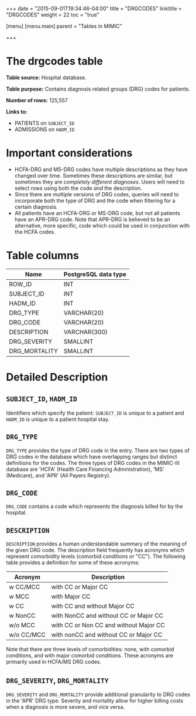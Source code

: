 +++
date = "2015-09-01T19:34:46-04:00"
title = "DRGCODES"
linktitle = "DRGCODES"
weight = 22
toc = "true"

[menu]
  [menu.main]
    parent = "Tables in MIMIC"

+++

# The drgcodes table

**Table source:** Hospital database.

**Table purpose:** Contains diagnosis related groups (DRG) codes for patients.

**Number of rows:** 125,557

**Links to:**

* PATIENTS on `SUBJECT_ID`
* ADMISSIONS on `HADM_ID`

# Important considerations

* HCFA-DRG and MS-DRG codes have multiple descriptions as they have changed over time. Sometimes these descriptions are similar, but sometimes they are *completely different diagnoses*. Users will need to select rows using both the code *and* the description.
* Since there are multiple versions of DRG codes, queries will need to incorporate both the type of DRG and the code when filtering for a certain diagnosis.
* All patients have an HCFA-DRG or MS-DRG code, but not all patients have an APR-DRG code. Note that APR-DRG is believed to be an alternative, more specific, code which could be used in conjunction with the HCFA codes.

# Table columns

Name | PostgreSQL data type
---- | ----
ROW\_ID | INT
SUBJECT\_ID | INT
HADM\_ID | INT
DRG\_TYPE | VARCHAR(20)
DRG\_CODE | VARCHAR(20)
DESCRIPTION | VARCHAR(300)
DRG\_SEVERITY | SMALLINT
DRG\_MORTALITY | SMALLINT

# Detailed Description

## `SUBJECT_ID`, `HADM_ID`

Identifiers which specify the patient: `SUBJECT_ID` is unique to a patient and `HADM_ID` is unique to a patient hospital stay.

## `DRG_TYPE`

`DRG_TYPE` provides the type of DRG code in the entry. There are two types of DRG codes in the database which have overlapping ranges but distinct definitions for the codes. The three types of DRG codes in the MIMIC-III database are 'HCFA' (Health Care Financing Administration), 'MS' (Medicare), and 'APR' (All Payers Registry).

## `DRG_CODE`

`DRG_CODE` contains a code which represents the diagnosis billed for by the hospital.

## `DESCRIPTION`

`DESCRIPTION` provides a human understandable summary of the meaning of the given DRG code.
The description field frequently has acronyms which represent comorbidity levels (comorbid conditions or "CC"). The following table provides a definition for some of these acronyms:


Acronym | Description
---- | ----
w CC/MCC | with CC or Major CC
w MCC | with Major CC
w CC | with CC and without Major CC
w NonCC | with NonCC and without CC or Major CC
w/o MCC | with CC or Non CC and without Major CC
w/o CC/MCC | with nonCC and without CC or Major CC

Note that there are three levels of comorbidities: none, with comorbid conditions, and with major comorbid conditions. These acronyms are primarily used in HCFA/MS DRG codes.

## `DRG_SEVERITY`, `DRG_MORTALITY`

`DRG_SEVERITY` and `DRG_MORTALITY` provide additional granularity to DRG codes in the 'APR' DRG type. Severity and mortality allow for higher billing costs when a diagnosis is more severe, and vice versa.
